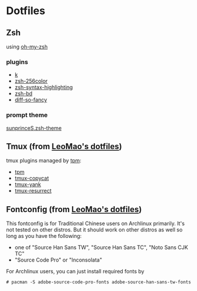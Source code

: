 # Dotfiles

## Zsh
using [oh-my-zsh](https://github.com/robbyrussell/oh-my-zsh)

### plugins
* [k](https://github.com/supercrabtree/k)
* [zsh-256color](https://github.com/chrissicool/zsh-256color)
* [zsh-syntax-highlighting](https://github.com/zsh-users/zsh-syntax-highlighting)
* [zsh-bd](https://github.com/Tarrasch/zsh-bd)
* [diff-so-fancy](https://github.com/so-fancy/diff-so-fancy)

### prompt theme
[sunprinceS.zsh-theme](https://github.com/sunprinceS/config/blob/master/theme/sunprinceS.zsh-theme)

## Tmux (from [LeoMao's dotfiles](https://github.com/leomao/dotfiles))

tmux plugins managed by [tpm](https://github.com/tmux-plugins/tpm):
- [tpm](https://github.com/tmux-plugins/tpm)
- [tmux-copycat](https://github.com/tmux-plugins/tmux-copycat)
- [tmux-yank](https://github.com/tmux-plugins/tmux-yank)
- [tmux-resurrect](https://github.com/tmux-plugins/tmux-resurrect)

## Fontconfig (from [LeoMao's dotfiles](https://github.com/leomao/dotfiles))

This fontconfig is for Traditional Chinese users on Archlinux primarily.
It's not tested on other distros. But it should work on other distros as well
so long as you have the following:

- one of "Source Han Sans TW", "Source Han Sans TC", "Noto Sans CJK TC"
- "Source Code Pro" or "Inconsolata"

For Archlinux users, you can just install required fonts by
```console
# pacman -S adobe-source-code-pro-fonts adobe-source-han-sans-tw-fonts
```
